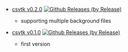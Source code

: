 - [csvtk v0.2.0](https://github.com/shenwei356/breseq-rm-bg/releases/tag/v0.2.0) [![Github Releases (by Release)](https://img.shields.io/github/downloads/shenwei356/breseq-rm-bg/v0.2.0/total.svg)](https://github.com/shenwei356/csvtk/releases/tag/v0.2.0)
    - supporting multiple background files

- [csvtk v0.1.0](https://github.com/shenwei356/breseq-rm-bg/releases/tag/v0.1.0) [![Github Releases (by Release)](https://img.shields.io/github/downloads/shenwei356/breseq-rm-bg/v0.1.0/total.svg)](https://github.com/shenwei356/csvtk/releases/tag/v0.1.0)
    - first version